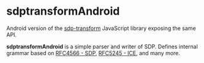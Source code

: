 # sdptransformAndroid

Android version of the [sdp-transform](https://github.com/clux/sdp-transform/) JavaScript library exposing the same API.

**sdptransformAndroid** is a simple parser and writer of SDP. Defines internal grammar based on [RFC4566 - SDP](http://tools.ietf.org/html/rfc4566), [RFC5245 - ICE](http://tools.ietf.org/html/rfc5245), and many more.